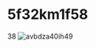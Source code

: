 # 5f32km1f58
38
![avbdza40ih49](https://github.com/user-attachments/assets/6a7c9699-3179-46dd-9d17-98b6cd81743b)
